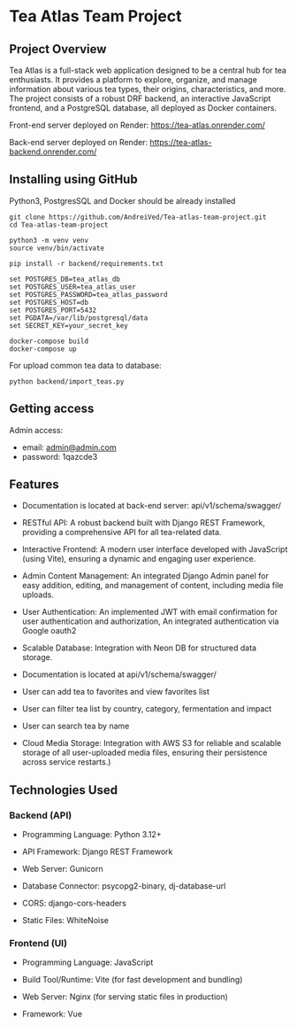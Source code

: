 # Tea Atlas Team Project

## Project Overview
Tea Atlas is a full-stack web application designed to be a central hub for tea enthusiasts. 
It provides a platform to explore, organize, and manage information about various tea types, 
their origins, characteristics, and more. 
The project consists of a robust DRF backend, an interactive JavaScript frontend, and a PostgreSQL database, 
all deployed as Docker containers.

Front-end server deployed on Render:
https://tea-atlas.onrender.com/

Back-end server deployed on Render: 
https://tea-atlas-backend.onrender.com/

## Installing using GitHub

Python3, PostgresSQL and Docker should be already installed



``` shel
git clone https://github.com/AndreiVed/Tea-atlas-team-project.git
cd Tea-atlas-team-project

python3 -m venv venv
source venv/bin/activate

pip install -r backend/requirements.txt

set POSTGRES_DB=tea_atlas_db
set POSTGRES_USER=tea_atlas_user
set POSTGRES_PASSWORD=tea_atlas_password
set POSTGRES_HOST=db
set POSTGRES_PORT=5432
set PGDATA=/var/lib/postgresql/data
set SECRET_KEY=your_secret_key

docker-compose build
docker-compose up
```
For upload common tea data to database:
```
python backend/import_teas.py
```

## Getting access

Admin access:
* email: admin@admin.com 
* password: 1qazcde3

## Features
* Documentation is located at back-end server: api/v1/schema/swagger/

* RESTful API: A robust backend built with Django REST Framework, providing a comprehensive API for all tea-related data.

* Interactive Frontend: A modern user interface developed with JavaScript (using Vite), ensuring a dynamic and engaging user experience.

* Admin Content Management: An integrated Django Admin panel for easy addition, editing, and management of content, including media file uploads.

* User Authentication: An implemented JWT with email confirmation for user authentication and authorization,
An integrated authentication via Google oauth2

* Scalable Database: Integration with Neon DB for structured data storage.

* Documentation is located at api/v1/schema/swagger/

* User can add tea to favorites and view favorites list
* User can filter tea list by country, category, fermentation and impact  
* User can search tea by name
* Cloud Media Storage: Integration with AWS S3 for reliable and scalable storage of all user-uploaded media files, ensuring their persistence across service restarts.)

## Technologies Used
### Backend (API)
* Programming Language: Python 3.12+

* API Framework: Django REST Framework

* Web Server: Gunicorn

* Database Connector: psycopg2-binary, dj-database-url

* CORS: django-cors-headers

* Static Files: WhiteNoise

[//]: # ()
[//]: # (Media Storage: django-storages with AWS S3 &#40;via boto3&#41;)

### Frontend (UI)
* Programming Language: JavaScript

* Build Tool/Runtime: Vite (for fast development and bundling)

* Web Server: Nginx (for serving static files in production)

* Framework: Vue 